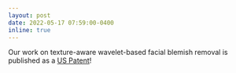 ```yaml
---
layout: post
date: 2022-05-17 07:59:00-0400
inline: true
---
```


Our work on texture-aware wavelet-based facial blemish removal is published as a [US Patent](https://patents.google.com/patent/US11335122B2/en)!